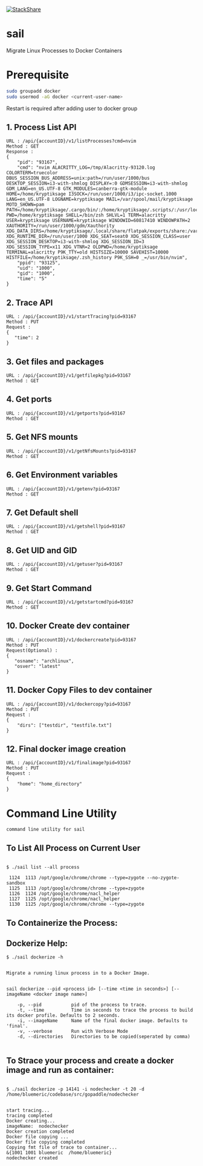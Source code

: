 [![StackShare](http://img.shields.io/badge/tech-stack-0690fa.svg?style=flat)](https://stackshare.io/gopaddleio/gopaddle)

# sail
Migrate Linux Processes to Docker Containers

# Prerequisite
```sh
sudo groupadd docker
sudo usermod -aG docker <current-user-name>
```
Restart is required after adding user to docker group
## 1. Process List API
```
URL : /api/{accountID}/v1/listProcesses?cmd=nvim
Method : GET
Response :
{
    "pid": "93167",
    "cmd": "nvim ALACRITTY_LOG=/tmp/Alacritty-93120.log COLORTERM=truecolor DBUS_SESSION_BUS_ADDRESS=unix:path=/run/user/1000/bus DESKTOP_SESSION=i3-with-shmlog DISPLAY=:0 GDMSESSION=i3-with-shmlog GDM_LANG=en_US.UTF-8 GTK_MODULES=canberra-gtk-module HOME=/home/kryptiksage I3SOCK=/run/user/1000/i3/ipc-socket.1000 LANG=en_US.UTF-8 LOGNAME=kryptiksage MAIL=/var/spool/mail/kryptiksage MOTD_SHOWN=pam PATH=/home/kryptiksage/.cargo/bin/:/home/kryptiksage/.scripts/:/usr/local/bin:/usr/local/sbin:/usr/bin:/usr/bin/site_perl:/usr/bin/vendor_perl:/usr/bin/core_perl PWD=/home/kryptiksage SHELL=/bin/zsh SHLVL=1 TERM=alacritty USER=kryptiksage USERNAME=kryptiksage WINDOWID=60817410 WINDOWPATH=2 XAUTHORITY=/run/user/1000/gdm/Xauthority XDG_DATA_DIRS=/home/kryptiksage/.local/share/flatpak/exports/share:/var/lib/flatpak/exports/share:/usr/local/share:/usr/share XDG_RUNTIME_DIR=/run/user/1000 XDG_SEAT=seat0 XDG_SESSION_CLASS=user XDG_SESSION_DESKTOP=i3-with-shmlog XDG_SESSION_ID=3 XDG_SESSION_TYPE=x11 XDG_VTNR=2 OLDPWD=/home/kryptiksage TERMINAL=alacritty P9K_TTY=old HISTSIZE=10000 SAVEHIST=10000 HISTFILE=/home/kryptiksage/.zsh_history P9K_SSH=0 _=/usr/bin/nvim",
    "ppid": "93125",
    "uid": "1000",
    "gid": "1000",
    "time": "5"
}
```
## 2. Trace API
```
URL : /api/{accountID}/v1/startTracing?pid=93167
Method : PUT
Request :
{
   "time": 2
}
```
## 3. Get files and packages
```
URL : /api/{accountID}/v1/getfilepkg?pid=93167
Method : GET
```
## 4. Get ports
```
URL : /api/{accountID}/v1/getports?pid=93167
Method : GET
```
## 5. Get NFS mounts
```
URL : /api/{accountID}/v1/getNfsMounts?pid=93167
Method : GET
```
## 6. Get Environment variables
```
URL : /api/{accountID}/v1/getenv?pid=93167
Method : GET
```
## 7. Get Default shell
```
URL : /api/{accountID}/v1/getshell?pid=93167
Method : GET
```
## 8. Get UID and GID
```
URL : /api/{accountID}/v1/getuser?pid=93167
Method : GET
```
## 9. Get Start Command
```
URL : /api/{accountID}/v1/getstartcmd?pid=93167
Method : GET
```
## 10. Docker Create dev container
```
URL : /api/{accountID}/v1/dockercreate?pid=93167
Method : PUT
Request(Optional) :
{
   "osname": "archlinux",
   "osver": "latest"
}
```
## 11. Docker Copy Files to dev container
```
URL : /api/{accountID}/v1/dockercopy?pid=93167
Method : PUT
Request :
{
    "dirs": ["testdir", "testfile.txt"]
}
```
## 12. Final docker image creation
```
URL : /api/{accountID}/v1/finalimage?pid=93167
Method : PUT
Request :
{
    "home": "home_directory"
}
```

# Command Line Utility

```
command line utility for sail
```
## To List All Process on Current User
```

$ ./sail list --all process

 1124  1113 /opt/google/chrome/chrome --type=zygote --no-zygote-sandbox
 1125  1113 /opt/google/chrome/chrome --type=zygote
 1126  1124 /opt/google/chrome/nacl_helper
 1127  1125 /opt/google/chrome/nacl_helper
 1130  1125 /opt/google/chrome/chrome --type=zygote
 ```
 
## To Containerize the Process:

## Dockerize Help:
```
$ ./sail dockerize -h


Migrate a running linux process in to a Docker Image. 


sail dockerize --pid <process id> [--time <time in seconds>] [--imageName <docker image name>]

    -p, --pid           pid of the process to trace.
    -t, --time          Time in seconds to trace the process to build its docker profile. Defaults to 2 seconds.
    -i, --imageName     Name of the final docker image. Defaults to 'final'.
    -v, --verbose       Run with Verbose Mode
    -d, --directories   Directories to be copied(seperated by comma)
    
```

## To Strace your process and create a docker image and run as container:

```

$ ./sail dockerize -p 14141 -i nodechecker -t 20 -d /home/bluemeric/codebase/src/gopaddle/nodechecker 


start tracing...
tracing completed
Docker creating...
imageName:  nodechecker
Docker creation completed
Docker file copying ...
Docker file copying completed
Copying fmt file of trace to container...
&{1001 1001 bluemeric  /home/bluemeric}
nodechecker created
```


